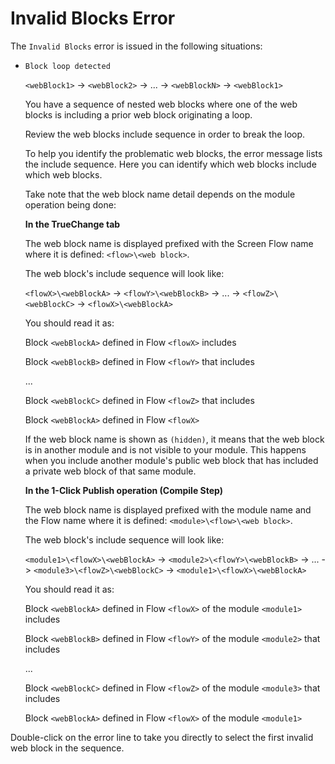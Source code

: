 # Invalid Blocks Error

The `Invalid Blocks` error is issued in the following situations:

* `Block loop detected`

    `<webBlock1>` -> `<webBlock2>` -> ... -> `<webBlockN>` -> `<webBlock1>`
  
    You have a sequence of nested web blocks where one of the web blocks is including a prior web block originating a loop.

    Review the web blocks include sequence in order to break the loop.

    To help you identify the problematic web blocks, the error message lists the include sequence. Here you can identify which web blocks include which web blocks.
    
    Take note that the web block name detail depends on the module operation being done:

    **In the TrueChange tab**

    The web block name is displayed prefixed with the Screen Flow name where it is defined: `<flow>\<web block>`.

    The web block's include sequence will look like:

    `<flowX>\<webBlockA>` -> `<flowY>\<webBlockB>` -> ... -> `<flowZ>\<webBlockC>` -> `<flowX>\<webBlockA>`

    You should read it as:

    Block `<webBlockA>` defined in Flow `<flowX>` includes

    Block `<webBlockB>` defined in Flow `<flowY>` that includes

    ...

    Block `<webBlockC>` defined in Flow `<flowZ>` that includes

    Block `<webBlockA>` defined in Flow `<flowX>`

    If the web block name is shown as `(hidden)`, it means that the web block is in another module and is not visible to your module. This happens when you include another module's public web block that has included a private web block of that same module.

    **In the 1-Click Publish operation (Compile Step)**

    The web block name is displayed prefixed with the module name and the Flow name where it is defined: `<module>\<flow>\<web block>`.

    The web block's include sequence will look like:

    `<module1>\<flowX>\<webBlockA>` -> `<module2>\<flowY>\<webBlockB>` -> ... -> `<module3>\<flowZ>\<webBlockC>` -> `<module1>\<flowX>\<webBlockA>`

    You should read it as:

    Block `<webBlockA>` defined in Flow `<flowX>` of the module `<module1>` includes

    Block `<webBlockB>` defined in Flow `<flowY>` of the module `<module2>` that includes

    ...

    Block `<webBlockC>` defined in Flow `<flowZ>` of the module `<module3>` that includes

    Block `<webBlockA>` defined in Flow `<flowX>` of the module `<module1>`

Double-click on the error line to take you directly to select the first invalid web block in the sequence.
